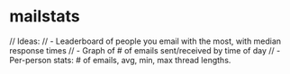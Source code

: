 # mailstats

// Ideas:
// - Leaderboard of people you email with the most, with median response times
// - Graph of # of emails sent/received by time of day
// - Per-person stats: # of emails, avg, min, max thread lengths.
